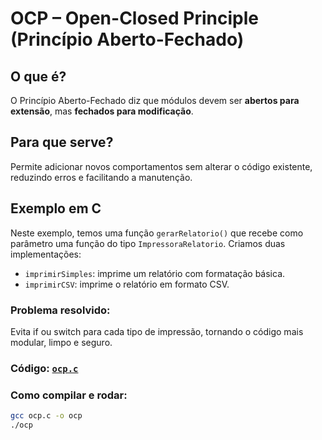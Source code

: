 # OCP – Open-Closed Principle (Princípio Aberto-Fechado)

## O que é?

O Princípio Aberto-Fechado diz que módulos devem ser **abertos para extensão**, mas **fechados para modificação**.

## Para que serve?

Permite adicionar novos comportamentos sem alterar o código existente, reduzindo erros e facilitando a manutenção.

## Exemplo em C

Neste exemplo, temos uma função `gerarRelatorio()` que recebe como parâmetro uma função do tipo `ImpressoraRelatorio`. Criamos duas implementações:

- `imprimirSimples`: imprime um relatório com formatação básica.
- `imprimirCSV`: imprime o relatório em formato CSV.

### Problema resolvido:

Evita if ou switch para cada tipo de impressão, tornando o código mais modular, limpo e seguro.

### Código: [`ocp.c`](./ocp.c)

### Como compilar e rodar:

```bash
gcc ocp.c -o ocp
./ocp